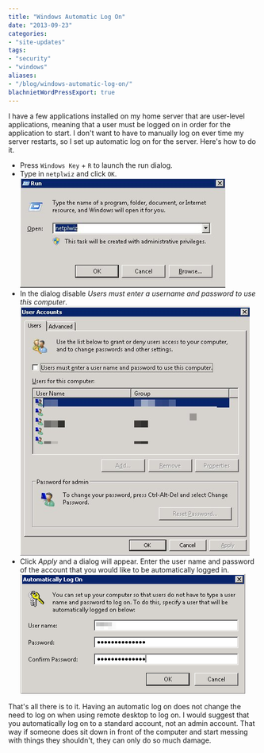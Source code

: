 ```yaml
---
title: "Windows Automatic Log On"
date: "2013-09-23"
categories:
- "site-updates"
tags:
- "security"
- "windows"
aliases:
- "/blog/windows-automatic-log-on/"
blachnietWordPressExport: true
---
```


I have a few applications installed on my home server that are user-level applications, meaning that a user must be logged on in order for the application to start. I don't want to have to manually log on ever time my server restarts, so I set up automatic log on for the server. Here's how to do it.

- Press `Windows Key` + `R` to launch the run dialog.
- Type in `netplwiz` and click `OK`. ![Launch netplwiz](images/autologon-1.jpg)
- In the dialog disable _Users must enter a username and password to use this computer_.  
    ![Disable Users must enter a username and password to use this computer](images/autologon-2.jpg)
- Click _Apply_ and a dialog will appear. Enter the user name and password of the account that you would like to be automatically logged in.  
    ![Insert automatic log on credentials.](images/autologon-3.png)

That's all there is to it. Having an automatic log on does not change the need to log on when using remote desktop to log on. I would suggest that you automatically log on to a standard account, not an admin account. That way if someone does sit down in front of the computer and start messing with things they shouldn't, they can only do so much damage.
